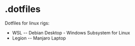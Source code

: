 # .dotfiles
Dotfiles for linux rigs:
  - WSL -- Debian Desktop -  Windows Subsystem for Linux
  - Legion -- Manjaro Laptop
